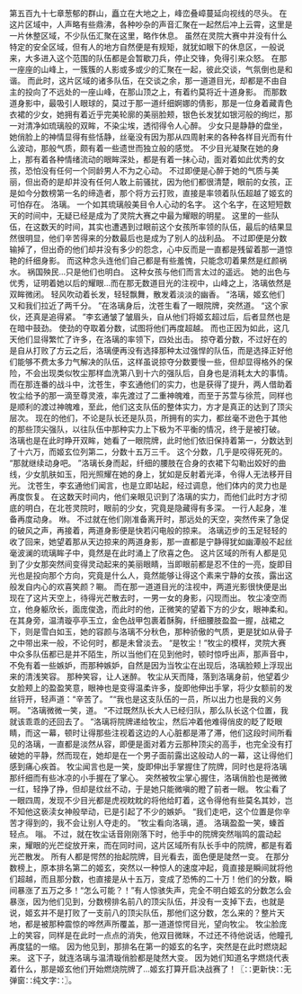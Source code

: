 第五百九十七章葱郁的群山，矗立在大地之上，峰峦叠嶂蔓延向视线的尽头。
在这片区域中，人声略有些鼎沸，各种吵杂的声音汇聚在一起然后冲上云霄，这里是一片休整区域，不少队伍汇聚在这里，略作休息。
虽然在灵院大赛中并没有什么特定的安全区域，但有人的地方自然便是有规矩，就犹如眼下的休息区，一般说来，大多进入这个范围的队伍都是会暂歇刀兵，停止交锋，免得引来众怒。
在那一座座的山峰上，一簇簇的人影或多或少的汇聚在一起，彼此交谈，气氛倒也是和谐。
而此时，这片区域的诸多队伍，在交谈之余，那一道道目光，却都是不由自主的投向了不远处的一座山峰，在那山顶之上，有着约莫将近十道身影。
而那数道身影中，最吸引人眼球的，莫过于那一道纤细婀娜的倩影，那是一位身着藏青色衣裙的少女，她拥有着近乎完美轮廓的美丽脸颊，银色长发犹如银河般的绚烂，那一对清净如琉璃般的双眸，不染尘埃，透彻得令人心醉。
少女只是静静的盘坐，她俏脸上的神情显得有些恬静，丝毫没有因为那从四周射来的各种各样目光而有什么波动，那般气质，颇有着一些遗世而独立般的感觉。
不少目光凝聚在她的身上，那有着各种情绪流动的眼眸深处，都是有着一抹心动，面对着如此优秀的女孩，恐怕没有任何一个同龄男人不为之心动。
不过即便是心醉于她的气质与美丽，但出奇的是却并没有任何人敢上前骚扰，因为他们都很清楚，眼前的女孩，正是如今分数榜第一名的缔造者，那个将方云打败，直接是率领着队伍超越了姬玄的可怕存在。
洛璃。
一个如其琉璃般美目令人心动的名字。
这个名字，在这短短数天的时间中，无疑已经是成为了灵院大赛之中最为耀眼的明星。
这里的一些队伍，在这数天的时间，其实也遭遇到过眼前这个女孩所率领的队伍，最后的结果显然很明显，他们辛苦得来的分数最后也是成为了别人的战利品。
不过即便是分数输掉了，但出奇的他们却并没有多少的怨念，心中反而是一直都是残留着那一道惊艳的纤细身影。
而这种念头连他们自己都是有些羞愧，只能念叨着果然是红颜祸水。
祸国殃民...只是他们也明白。
这种女孩与他们而言太过的遥远。
她的出色与优秀，证明着她以后的耀眼...而在那无数道目光的注视中，山峰之上，洛璃依然是双眸微闭。
轻风吹动着长发，轻轻飘舞，散发着淡淡的幽香。
“洛璃，姬玄他们又和我们拉近了两千分。
”在洛璃身后，沈苍生看了一眼院牌，突然道。
“这个家伙，还真是追得紧。
”李玄通皱了皱眉头，自从他们将姬玄超过后，后者显然也是在暗中鼓劲。
使劲的夺取着分数，试图将他们再度超越。
而也正因为如此，这几天他们显得繁忙了许多，在洛璃的率领下，四处出击。
掠夺着分数，不过好在的是自从打败了方云之后，洛璃便再没有选择那种太过强悍的队伍，而是选择正好他们能够不费太多力气解决的队伍，这样虽说掠夺分数要慢一些，但却显得格外的保险，不会出现类似牧尘那样血洗第八到十六的强队后，自身也是消耗太大的事情。
而在那连番的战斗中，沈苍生，李玄通他们的实力，也是获得了提升，两人借助着牧尘给予的那一滴至尊灵液，率先渡过了二重神魄难，而至于苏萱与徐荒，同样也是顺利的渡过神魄难，至此，他们这支队伍的整体实力，方才是真正的达到了顶尖层次。
现在的他们，不论是队长还是队员，所拥有的实力，都丝毫不逊色于其他的那些顶尖强队，以往队伍中那种实力上下极为不平衡的情况，终于是被打破。
洛璃也是在此时睁开双眸，她看了一眼院牌，此时他们依旧保持着第一，分数达到了十六万，而姬玄位列第二，分数十五万三千。
这个分数，几乎是咬得死死的。
“那就继续动身吧。
”洛璃长身而起，纤细的腰肢在合身的衣裙下勾勒出姣好的曲线，少女肌肤如玉，阳光照耀在她的身上，犹如是反射着光泽，令得人无法移开目光。
沈苍生，李玄通他们闻言，也是立即站起，经过调息，他们体内的灵力也是再度恢复。
在这数天时间内，他们亲眼见识到了洛璃的实力，而他们此时方才彻底的明白，在北苍灵院时，眼前的少女，究竟是隐藏得有多深。
一行人起身，准备再度动身。
咻。
不过就在他们刚准备离开时，那远处的天空，突然传来了急促的破风之声，再接着，两道身影便是快若闪电般的掠来。
洛璃迈步的玉足轻轻的收了回来，她望着那从天边掠来的两道身影，那一直都是宁静得犹如幽潭般不起丝毫波澜的琉璃眸子中，竟然是在此时涌上了欣喜之色。
这片区域的所有人都是见到了少女那突然间变得灵动起来的美丽眼睛，当即眼前都是忍不住的一亮，旋即目光也是投向那个方向，究竟是什么人，竟然能够让得这个素来宁静的女孩，露出这般发自内心的欢喜笑颜？唰。
而在那一道道目光的注视中，两道光影很快便是出现在了这片天空上，待得光芒散去时，一男一女的身影，闪现而出。
牧尘凌空而立，他身躯欣长，面庞俊逸，而此时的他，正微笑的望着下方的少女，眼神柔和。
在其身旁，温清璇亭亭玉立，金色战甲包裹着酥胸，纤细腰肢盈盈一握，战裙之下，则是雪白如玉，她的容颜与洛璃不分秋色，那种骄傲的气质，更是犹如从骨子之中带出来一般，不论何时，都是未曾淡去。
“是牧尘！”牧尘的模样，灵院大赛中众多队伍都已是并不陌生，所以当他们在见到他时，顿时惊呼出声，那声音中，不免有着一些嫉妒，而那种嫉妒，自然是因为当牧尘在出现后，洛璃脸颊上浮现出来的清浅笑容。
那种笑容，让人迷醉。
牧尘从天而降，落到洛璃身前，他望着少女脸颊上的盈盈笑意，眼神也是变得温柔许多，旋即他伸出手掌，将少女额前的发丝锊开，轻声道：“辛苦了。
”“我也是这支队伍的一员，所以出力也是我的义务啊。
”洛璃微微一笑，道。
“不过既然队长大人已经归队，那么队长这个位置，我就该乖乖的还回去了。
”洛璃将院牌递给牧尘，然后冲着他难得俏皮的眨了眨眼睛，而这一幕，顿时让得那些注视着这边的人心脏都是滞了滞，他们这段时间所看见的洛璃，一直都是淡然从容，即便是面对着方云那种顶尖的高手，也完全没有打破她的平静，然而现在，她却是在一个男子面前露出这般动人的一幕，这让得他们感到痛心疾首。
牧尘闻言也是一笑，旋即伸出手掌握住了院牌，同时也是将洛璃那纤细而有些冰凉的小手握在了掌心。
突然被牧尘掌心握住，洛璃俏脸也是微微一红，轻挣了挣，但却是纹丝不动，于是她只能微嗔的瞪了前者一眼。
牧尘看了一眼四周，发现不少目光都是虎视眈眈的将他给盯着，这令得他有些莫名其妙，岂不知他这亵渎女神般举动，已是引起了不少的嫉妒。
“我们走吧，这个位置是你辛苦才得到的，我不会让别人夺走的。
”牧尘看向洛璃，道。
洛璃盈盈一笑，螓首轻点。
嗡。
不过，就在牧尘话音刚刚落下时，他手中的院牌突然嗡鸣的震动起来，耀眼的光芒绽放开来，而在同时间，这片区域所有队长手中的院牌，都是有着光芒散发。
所有人都是愕然的抬起院牌，目光看去，面色便是陡然一变。
在那分数榜上，原本排名第二的姬玄，突然以一种惊人的速度冲起，竟直接是瞬间就将他们超越，而且那分数，也直接是从十五万，变成了恐怖的二十万！他们的分数，瞬间暴涨了五万之多！“怎么可能？！”有人惊骇失声，完全不明白姬玄的分数怎么会暴涨，因为他们见到，分数榜排名前八的顶尖队伍，并没有一支掉下去，也就是说，姬玄并不是打败了一支前八的顶尖队伍，那他们这分数，怎么来的？整片天地，都是被那种震惊的哗然声所覆盖，那一道道惊愕目光，望向牧尘。
牧尘脸庞上的笑容，同样是在此时一点点的消失，他双目微眯，不过还不待他说话，他瞳孔再度猛的一缩。
因为他见到，那排名在第一的姬玄的名字，突然是在此时燃烧起来。
这下子，就连洛璃与温清璇俏脸都是陡然大变。
因为她们知道名字燃烧代表着什么，那是姬玄他们开始燃烧院牌了...姬玄打算开启决战赛了！〖∷更新快∷无弹窗∷纯文字∷〗。
